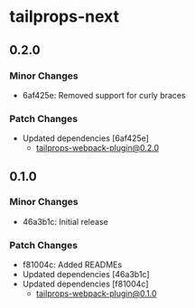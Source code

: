 # tailprops-next

## 0.2.0

### Minor Changes

- 6af425e: Removed support for curly braces

### Patch Changes

- Updated dependencies [6af425e]
  - tailprops-webpack-plugin@0.2.0

## 0.1.0

### Minor Changes

- 46a3b1c: Initial release

### Patch Changes

- f81004c: Added READMEs
- Updated dependencies [46a3b1c]
- Updated dependencies [f81004c]
  - tailprops-webpack-plugin@0.1.0

